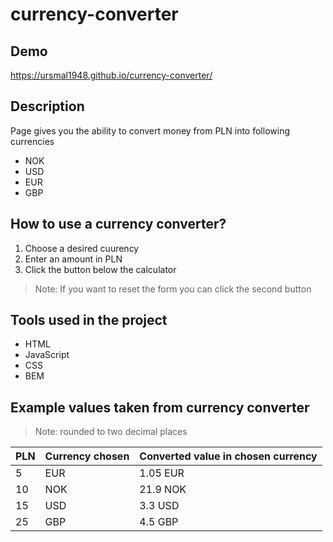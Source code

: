 # currency-converter


## Demo

 https://ursmal1948.github.io/currency-converter/
 
## Description

Page gives you the ability to convert money from PLN into following currencies 
- NOK
- USD
- EUR
- GBP



## How to use a currency converter?
1. Choose a desired cuurency
1. Enter an amount in PLN
1. Click the button below the calculator
> Note: If you want to reset the form you can click the second button

## Tools used in the project
- HTML
- JavaScript
- CSS
- BEM

 ## Example values taken from currency converter
 > Note: rounded to two decimal places
 
PLN | Currency chosen | Converted value in chosen currency 
--- | --- | --- |
5 | EUR | 1.05 EUR |
10 | NOK | 21.9 NOK |
15 | USD | 3.3 USD |
25 | GBP | 4.5 GBP |

